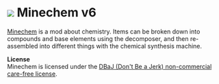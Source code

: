 ![](http://jakimfett.com/minechem_alchemy_banner.jpg)
Minechem v6
=========

[Minechem](http://jakimfett.github.io/Minechem) is a mod about chemistry. Items can be broken down into compounds and base elements using the decomposer, and then re-assembled into different things with the chemical synthesis machine.

**License**  
Minechem is licensed under the [DBaJ (Don't Be a Jerk) non-commercial care-free license](https://github.com/jakimfett/DBaJ).
